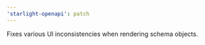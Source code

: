 ```yaml
---
'starlight-openapi': patch
---
```


Fixes various UI inconsistencies when rendering schema objects.
